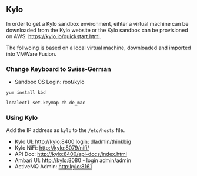 ## Kylo

In order to get a Kylo sandbox environment, eihter a virtual machine can be downloaded from the Kylo website or the Kylo sandbox can be provisioned on AWS: <https://kylo.io/quickstart.html>.

The follwoing is based on a local virtual machine, downloaded and imported into VMWare Fusion.

### Change Keyboard to Swiss-German

* Sandbox OS Login: root/kylo

```
yum install kbd

localectl set-keymap ch-de_mac
```

### Using Kylo

Add the IP address as `kylo` to the `/etc/hosts` file.

* Kylo UI: <http://kylo:8400> login: dladmin/thinkbig
* Kylo NiFi: <http://kylo:8079/nifi/>
* API Doc: <http://kylo:8400/api-docs/index.html>
* Ambari UI: <http://kylo:8080> - login admin/admin
* ActiveMQ Admin: <http:kylo:8161>


